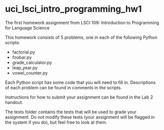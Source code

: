 # uci_lsci_intro_programming_hw1
The first homework assignment from LSCI 109: Introduction to Programming for Language Science

This homework consists of 5 problems, one in each of the following Python scripts:
* factorial.py
* foobar.py
* grade_calculator.py
* leap_year.py
* vowel_counter.py

Each Python script has some code that you will need to fill in. Descriptions of 
each problem can be found in comments in the scripts.

Instructions for how to submit your assignment can be found in the Lab 2 handout.

The tests folder contains the tests that will be used to grade your assignment. 
Do not modify these tests (your assignment will be flagged in the system if
you do), but feel free to look at them.
